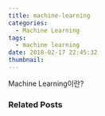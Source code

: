 ```yaml
---
title: machine-learning
categories:
  - Machine Learning
tags:
  - machine learning
date: 2018-02-17 22:45:32
thumbnail:
---
```

Machine Learning이란?


### Related Posts